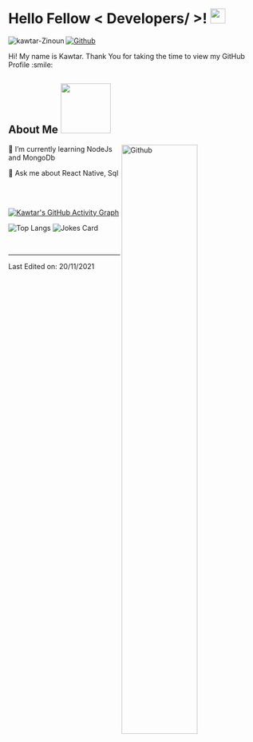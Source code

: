 <h1> Hello Fellow < Developers/ >! <img src = "https://raw.githubusercontent.com/MartinHeinz/MartinHeinz/master/wave.gif" width = 30px> </h1>
<p align='center'>
</p>

 
<img align="left" src="https://komarev.com/ghpvc/?username=kawtar-Zinoun&label=Profile%20views&color=FF00E4&style=flat" alt="kawtar-Zinoun" />
  
[![Github](https://img.shields.io/github/followers/kawtar-Zinoun?label=Follow&style=social)](https://github.com/kawtar-Zinoun) 
 
  
<div size='20px'> Hi! My name is Kawtar. Thank You for taking the time to view my GitHub Profile :smile: 
</div>

<h2> About Me <img src = "https://media0.giphy.com/media/KDDpcKigbfFpnejZs6/giphy.gif?cid=ecf05e47oy6f4zjs8g1qoiystc56cu7r9tb8a1fe76e05oty&rid=giphy.gif" width = 100px></h2>

<img width="55%" align="right" alt="Github" src="https://raw.githubusercontent.com/onimur/.github/master/.resources/git-header.svg" />
  
 🌱 I’m currently learning NodeJs and MongoDb
  
 💬 Ask me about React Native, Sql
  

<br>
  <br>
  
[![Kawtar's GitHub Activity Graph](https://activity-graph.herokuapp.com/graph?username=kawtar-Zinoun&theme=tokyonight)](https://git.io/praveenscience)

![Top Langs](https://github-readme-stats.vercel.app/api/top-langs/?username=kawtar-Zinoun&theme=tokyonight) ![Jokes Card](https://readme-jokes.vercel.app/api?theme=tokyonight) 


<br>

-----

Last Edited on: 20/11/2021
